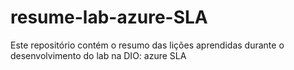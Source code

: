 # resume-lab-azure-SLA
Este repositório contém o resumo das lições aprendidas durante o desenvolvimento do lab na DIO: azure SLA
